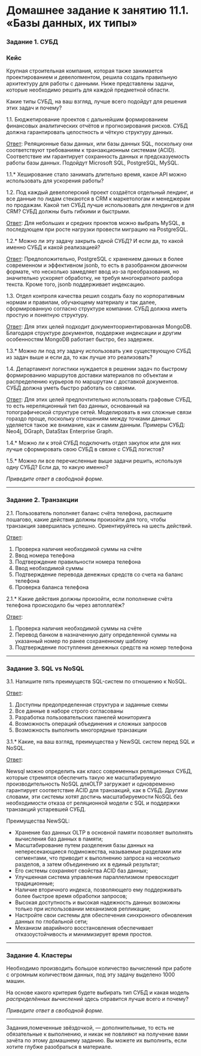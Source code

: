 # Домашнее задание к занятию 11.1. «Базы данных, их типы»


### Задание 1. СУБД

### Кейс
Крупная строительная компания, которая также занимается проектированием и девелопментом, решила создать 
правильную архитектуру для работы с данными. Ниже представлены задачи, которые необходимо решить для
каждой предметной области. 

Какие типы СУБД, на ваш взгляд, лучше всего подойдут для решения этих задач и почему? 
 
1.1. Бюджетирование проектов с дальнейшим формированием финансовых аналитических отчётов и прогнозирования рисков.
СУБД должна гарантировать целостность и чёткую структуру данных.

<ins>Ответ</ins>: Реляционные базы данных, или базы данных SQL, поскольку они соответствуют требованиям
к транзакционным системам (ACID). Соответствие им гарантирует сохранность данных и предсказуемость работы базы данных.
Подойдут Microsoft SQL, PostgreSQL, MySQL.

1.1.* Хеширование стало занимать длительно время, какое API можно использовать для ускорения работы? 

1.2. Под каждый девелоперский проект создаётся отдельный лендинг, и все данные по лидам стекаются в CRM к 
маркетологам и менеджерам по продажам. Какой тип СУБД лучше использовать для лендингов и для CRM? 
СУБД должны быть гибкими и быстрыми.

<ins>Ответ</ins>: Для небольших и средних проектов можно выбрать MySQL, в последующем при росте нагрузки провести миграцию
на  PostgreSQL.

1.2.* Можно ли эту задачу закрыть одной СУБД? И если да, то какой именно СУБД и какой реализацией?

<ins>Ответ</ins>: Предположительно, PostgreSQL с хранением данных в более современном и эффективном jsonb, то есть
в разобранном двоичном формате, что несколько замедляет ввод из-за преобразования, но значительно ускоряет обработку,
не требуя многократного разбора текста. Кроме того, jsonb поддерживает индексацию.

1.3. Отдел контроля качества решил создать базу по корпоративным нормам и правилам, обучающему материалу 
и так далее, сформированную согласно структуре компании. СУБД должна иметь простую и понятную структуру.

<ins>Ответ</ins>: Для этих целей подходит документоориентированная MongoDB. Благодаря структуре документов, поддержке
индексации и другим особенностям MongoDB работает быстро, без задержек.

1.3.* Можно ли под эту задачу использовать уже существующую СУБД из задач выше и если да, то как лучше это 
реализовать?

1.4. Департамент логистики нуждается в решении задач по быстрому формированию маршрутов доставки материалов 
по объектам и распределению курьеров по маршрутам с доставкой документов. СУБД должна уметь быстро работать
со связями.

<ins>Ответ</ins>: Для этих целей предпочтительно использовать графовые СУБД, то есть нереляционный тип баз данных,
основанный на топографической структуре сетей. Моделировать в них сложные связи гораздо проще, поскольку отношениям
между точками данных уделяется такое же внимание, как и самим данным. Примеры СУБД: Neo4j, DGraph, DataStax Enterprise Graph. 

1.4.* Можно ли к этой СУБД подключить отдел закупок или для них лучше сформировать свою СУБД в связке с СУБД 
логистов?

1.5.* Можно ли все перечисленные выше задачи решить, используя одну СУБД? Если да, то какую именно?

*Приведите ответ в свободной форме.*

---

### Задание 2. Транзакции

2.1. Пользователь пополняет баланс счёта телефона, распишите пошагово, какие действия должны произойти для того, чтобы 
транзакция завершилась успешно. Ориентируйтесь на шесть действий.

<ins>Ответ</ins>:

1) Проверка наличия необходимой суммы на счёте
2) Ввод номера телефона
3) Подтверждение правильности номера телефона
4) Ввод необходимой суммы
5) Подтверждение перевода денежных средств со счета на баланс телефона
6) Проверка баланса телефона 

2.1.* Какие действия должны произойти, если пополнение счёта телефона происходило бы через автоплатёж?

<ins>Ответ</ins>:

1) Проверка наличия необходимой суммы на счёте
2) Перевод банком в назначенную дату определенной суммы на указанный номер по ранее сохраненному шаблону
5) Подтверждение поступления денежных средств на номер телефона

---

### Задание 3. SQL vs NoSQL

3.1. Напишите пять преимуществ SQL-систем по отношению к NoSQL. 

<ins>Ответ</ins>:

1) Доступны предопределенная структура и заданные схемы
2) Все данные в наборе строго согласованы
3) Разработка пользовательских панелей мониторинга
4) Возможность операций объединения и сложных запросов
5) Возможность выполнить многорядные транзакции

3.1.* Какие, на ваш взгляд, преимущества у NewSQL систем перед SQL и NoSQL.

<ins>Ответ</ins>:

Newsql можно определить как класс современных реляционных СУБД, которые стремятся обеспечить такую же масштабируемую производительность NoSQL дляOLTP загружает и одновременно гарантирует соответствие ACID для транзакций, как в СУБД. Другими словами, эти системы хотят достичь масштабируемости NoSQL без необходимости отказа от реляционной модели с SQL и поддержки транзакций устаревшей СУБД.

Преимущества NewSQL:
- Хранение баз данных OLTP в основной памяти позволяет выполнять вычисления баз данных в памяти;
- Масштабирование путем разделения базы данных на непересекающиеся подмножества, называемые разделами или сегментами, что приводит к выполнению запроса на несколько разделов, а затем объединению их в единый результат;
- Его системы сохраняют свойства ACID баз данных;
- Улучшенная система управления параллелизмом превосходит традиционные;
- Наличие вторичного индекса, позволяющего ему поддерживать более быстрое время обработки запросов;
- Высокая доступность и высокая надежность данных возможны только при использовании механизмов репликации;
- Настройте свои системы для обеспечения синхронного обновления данных по глобальной сети;
- Механизм аварийного восстановления обеспечивает отказоустойчивость и минимизирует время простоя.

---

### Задание 4. Кластеры

Необходимо производить большое количество вычислений при работе с огромным количеством данных, под эту задачу 
выделено 1000 машин. 

На основе какого критерия будете выбирать тип СУБД и какая модель *распределённых вычислений* 
здесь справится лучше всего и почему?

*Приведите ответ в свободной форме.*

---

Задания,помеченные звёздочкой, — дополнительные, то есть не обязательные к выполнению, и никак не повлияют на получение вами зачёта по этому домашнему заданию. Вы можете их выполнить, если хотите глубже разобраться в материале.
